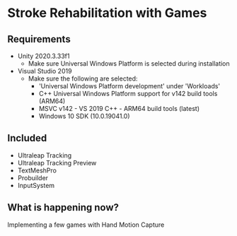 # Stroke Rehabilitation with Games

## Requirements

- Unity 2020.3.33f1
    - Make sure Universal Windows Platform is selected during installation
- Visual Studio 2019
    - Make sure the following are selected:
        - 'Universal Windows Platform development' under 'Workloads'
        - C++ Universal Windows Platform support for v142 build tools (ARM64)
        - MSVC v142 - VS 2019 C++ - ARM64 build tools (latest)
        - Windows 10 SDK (10.0.19041.0)

## Included

- Ultraleap Tracking
- Ultraleap Tracking Preview
- TextMeshPro
- Probuilder
- InputSystem

## What is happening now?
Implementing a few games with Hand Motion Capture